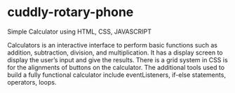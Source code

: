 # cuddly-rotary-phone
Simple Calculator using HTML, CSS, JAVASCRIPT

Calculators is an interactive interface to perform basic functions such as addition, subtraction, division, and multiplication. It has a  display screen to display the user’s input and give the results. There is a grid system in CSS is for the alignments of buttons on the calculator. The additional tools used to build a fully functional calculator include eventListeners, if-else statements, operators, loops.
